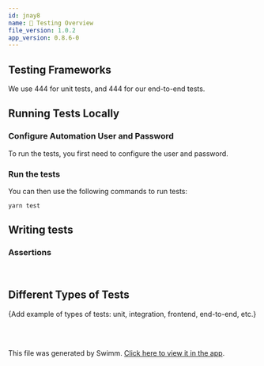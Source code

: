 ```yaml
---
id: jnay8
name: 🔨 Testing Overview
file_version: 1.0.2
app_version: 0.8.6-0
---
```


## Testing Frameworks

We use 444 for unit tests, and 444 for our end-to-end tests.

## Running Tests Locally

### Configure Automation User and Password

To run the tests, you first need to configure the user and password.

### Run the tests

You can then use the following commands to run tests:

`yarn test`

## Writing tests

### Assertions

<br/>

## Different Types of Tests

{Add example of types of tests: unit, integration, frontend, end-to-end, etc.}

<br/>



<br/>

This file was generated by Swimm. [Click here to view it in the app](https://swimm-web-app.web.app/repos/Z2l0aHViJTNBJTNBZGlnaS1wcm9qLUdVSSUzQSUzQWdpbGFkYXg=/docs/jnay8).